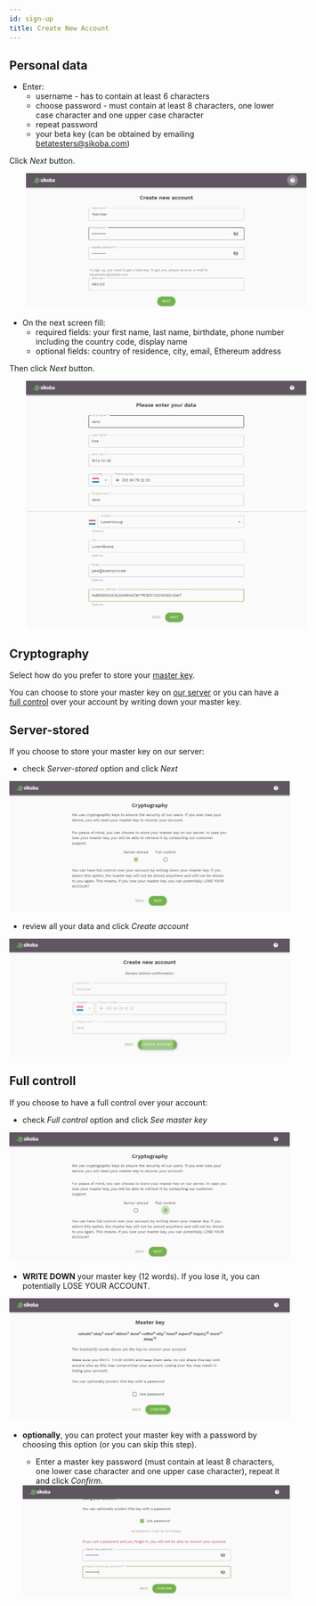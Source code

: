 ```yaml
---
id: sign-up
title: Create New Account
---
```


## Personal data

- Enter:
  - username - has to contain at least 6 characters
  - choose password - must contain at least 8 characters, one lower case character and one upper case character
  - repeat password
  - your beta key (can be obtained by emailing betatesters@sikoba.com)

Click *Next* button.

<img src="../assets/web/sign-up1.JPG" alt="sign up" style="display: inline; margin-left: 30px;"/>

- On the next screen fill:
  - required fields: your first name, last name, birthdate, phone number including the country code, display name
  - optional fields: country of residence, city, email, Ethereum address  

Then click *Next* button.

<img src="../assets/web/sign-up2.JPG" alt="sign up" style="display: inline; margin-left: 30px;"/>
<img src="../assets/web/sign-up3.JPG" alt="sign up" style="display: inline; margin-left: 30px;"/>

## Cryptography

Select how do you prefer to store your [master key](vocabulary.md#master-key).

You can choose to store your master key on [our server](sign-up.md#server-stored) or you can have a [full control](sign-up.md#full-controll) over your account by writing down your master key.

## Server-stored

If you choose to store your master key on our server:

- check *Server-stored* option and click *Next*

<img src="../assets/web/sign-up4.JPG" alt="sign up" />

- review all your data and click *Create account*

<img src="../assets/web/sign-up5.JPG" alt="sign up" />

## Full controll

If you choose to have a full control over your account:

- check *Full control* option and click *See master key*

<img src="../assets/web/sign-up6.JPG" alt="sign up" />

- **WRITE DOWN** your master key (12 words). If you lose it, you can potentially LOSE YOUR ACCOUNT.

<img src="../assets/web/sign-up7.JPG" alt="sign up" />

- **optionally**, you can protect your master key with a password by choosing this option (or you can skip this step).

  - Enter a master key password (must contain at least 8 characters, one lower case character and one upper case character), repeat it and click *Confirm*.

  <img src="../assets/web/sign-up8.JPG" alt="sign up" />